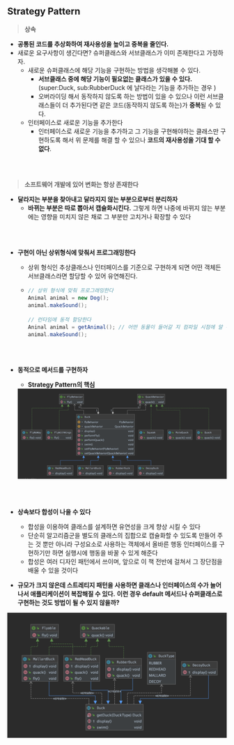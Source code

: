 ## Strategy Pattern



> **상속**

- **공통된 코드를 추상화하여 재사용성을 높이고 중복을 줄인다.**
- 새로운 요구사항이 생긴다면? 슈퍼클래스와 서브클래스가 이미 존재한다고 가정하자.
  - 새로운 슈퍼클래스에 해당 기능을 구현하는 방법을 생각해볼 수 있다.
    - **서브클래스 중에 해당 기능이 필요없는 클래스가 있을 수 있다.** (super:Duck, sub:RubberDuck 에 날다라는 기능을 추가하는 경우 )
    - 오버라이딩 해서 동작하지 않도록 하는 방법이 있을 수 있으나 이런 서브클래스들이 더 추가된다면 같은 코드(동작하지 않도록 하는)가 **중복**될 수 있다.
  - 인터페이스로 새로운 기능을 추가한다
    - 인터페이스로 새로운 기능을 추가하고 그 기능을 구현해야하는 클래스만 구현하도록 해서 위 문제를 해결 할 수 있으나 **코드의 재사용성을 기대 할 수 없다**.

<br>
<br>

>  **소프트웨어 개발에 있어 변화는 항상 존재한다**

- **달라지는 부분을 찾아내고 달라지지 않는 부분으로부터 분리하자**
  - **바뀌는 부분은 따로 뽑아서 캡슐화시킨다.** 그렇게 하면 나중에 바뀌지 않는 부분에는 영향을 미치지 않은 채로 그 부분만 고치거나 확장할 수 있다

<br>
<br>

- **구현이 아닌 상위형식에 맞춰서 프로그래밍한다**

  - 상위 형식인 추상클래스나 인터페이스를 기준으로 구현하게 되면 어떤 객체든 서브클래스라면 할당할 수 있어 유연해진다.

  - ```java
    // 상위 형식에 맞춰 프로그래밍한다
    Animal animal = new Dog();
    animal.makeSound();
    
    // 런타임에 동적 할당한다
    Aninal animal = getAnimal(); // 어떤 동물이 들어갈 지 컴파일 시점에 알 수 없다.
    animal.makeSound();
    
    ```

<br>
<br>

- **동적으로 메서드를 구현하자**
  
  - **Strategy Pattern의 핵심**
  
  <img src="https://github.com/jayyhkwon/DesignPattern/blob/master/src/main/java/strategy/StrategyPattern.png"/>

<br>
<br>

- **상속보다 합성이 나을 수 있다**
  - 합성을 이용하여 클래스를 설계하면 유연성을 크게 향상 시킬 수 있다
  - 단순히 알고리즘군을 별도의 클래스의 집합으로 캡슐화할 수 있도록 만들어 주는 것 뿐만 아니라 구성요소로 사용하는 객체에서 올바른 행동 인터페이스를 구현하기만 하면 실행시에 행동을 바꿀 수 있게 해준다
  - 합성은 여러 디자인 패턴에서 쓰이며, 앞으로 이 책 전반에 걸쳐서 그 장단점을 배울 수 있을 것이다



- **규모가 크지 않은데 스트레티지 패턴을 사용하면 클래스나 인터페이스의 수가 늘어나서 애플리케이션이 복잡해질 수 있다.**
  **이런 경우 default 메서드나 슈퍼클래스로 구현하는 것도 방법이 될 수 있지 않을까?**



<img src="https://github.com/jayyhkwon/DesignPattern/blob/master/src/main/java/strategy/DefaultMethod.png"/>









